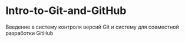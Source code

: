 # Intro-to-Git-and-GitHub
Введение в систему контроля версий Git и систему для совместной разработки GitHub
